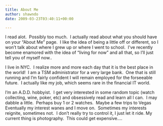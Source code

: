 ```yaml
---
title: About Me
author: shawndo
date: 2009-03-23T03:40:11+00:00

---
```

I read alot.  Possibly too much.  I actually read about what you should have on your &#8220;About Me&#8221; page.  I like the idea of being a little off or different, so I won&#8217;t talk about where I grew up or where I went to school.  I&#8217;ve recently become enamored with the idea of &#8220;living for now&#8221; and all that, so I&#8217;ll just tell you of myself now..

I live in NYC.  I realize more and more each day that it is the best place in the world!  I am a TSM administrator for a very large bank.  One that is still running and I&#8217;m fairly confident I will remain employed for the forseeable future.  I actually like my job, which seems rare in the financial IT world.

I&#8217;m an A.D.D. hobbyist.  I get very interested in some random topic (watch collecting, wine, poker, etc) and obsessively read and learn all I can.  I may dabble a little.  Perhaps buy 1 or 2 watches.  Maybe a few trips to Vegas  Eventually my interest wanes and I move on.  Sometimes my interests reignite, sometimes not.  I don&#8217;t really try to control it, I just let it ride. My current thing is photography.  This could get expensive&#8230;.